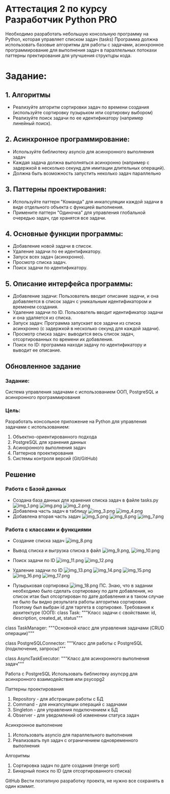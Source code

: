 # Аттестация 2 по курсу Разработчик Python PRO

Необходимо разработать небольшую консольную программу на Python, которая управляет списком задач (tasks)
Программа должна использовать базовые алгоритмы для работы с задачами, асинхронное программирование для выполнения задач в параллельных потокахи паттерны пректирования для улучшения структцры кода.

# Задание:
## 1. Алгоритмы
- Реализуйте алгоритм сортировки задач по времени создания (используйте сортировку пузырьком или сортировку выбором)
- Реализуйте поиск задачи по ее идентификатору (например линейный поиск).

## 2. Асинхронное программирование:
- Используйте библиотеку asyncio для асинхронного выполнения задач
- Каждая задача должна выполняться асинхронно (например с задержкой в несколько секунд для имитации длительных операций).
- Должна быть возможность запустить неколько задач параллельно

## 3. Паттерны проектирования:
- Используйте паттерн "Команда" для инкапсуляции каждой задачи в виде отдельного объекта с функцией выполнения.
- Примените паттерн "Одиночка" для управления глобальной очередью задач, где хранятся все задачи.

## 4. Основные функции программы:
- Добавление новой задачи в список.
- Удаление задачи по ее идентификатору.
- Запуск всех задач (асинхронно).
- Просмотр списка задач.
- Поиск задачи по идентификатору.

## 5. Описание интерфейса программы:
- Добавление задачи: Пользователь вводит описание задачи, и она добавляется в список задач с уникальным идентификатором и временем создания.
- Удаление задачи по ID. Пользователь вводит идентификатор задачи и она удаляется из списка.
- Запуск задач: Программа запускает все задачи из списка асинхронно (с задержкой в несколько секунд для каждой задачи).
- Просмотр списка задач: выводится весь список задач, отсортированных по времени их добавления.
- Поиск по ID: программа находи задачу по идентификатору и выводит ее описание.

## Обновленное задание
### Задание: 
Система управления задачами с использованием ООП, PostgreSQL и асинхронного программирования
### Цель: 
Разработать консольное приложение на Python для управления задачами с использованием:

1. Объектно-ориентированного подхода
2. PostgreSQL для хранения данных
3. Асинхронного выполнения задач
4. Паттернов проектирования
5. Системы контроля версий (Git/GitHub)

## Решение
### Работа с Базой данных
- Создана база данных для хранения списка задач в файле tasks.py
![img_1.png](img_1.png)
![img.png](img.png)
![img_2.png](img_2.png)
- Добавлена часть задач в таблицу
![img_3.png](img_3.png)
![img_4.png](img_4.png)
- Добавлена вторая часть задач
![img_5.png](img_5.png)
![img_6.png](img_6.png)
![img_7.png](img_7.png)

### Работа с классами и функциями
- Создание списка задач
![img_8.png](img_8.png)
- Вывод списка и выгрузка списка в файл 
![img_9.png](img_9.png), 
![img_10.png](img_10.png)
- Поиск задачи по ID
![img_11.png](img_11.png)
![img_12.png](img_12.png)

- Удаление задачи по ID
![img_13.png](img_13.png)
![img_14.png](img_14.png)
![img_15.png](img_15.png)
![img_16.png](img_16.png)
![img_17.png](img_17.png)
- Пузырьковая сортировка
![img_18.png](img_18.png)
ПС. Знаю, что в задании необходимо было сделать сортироваку по дате добавления, но список итак был отсортирован по дате добавления и в таком случае не было бы видно результата работы алгоритма сортировки. Поэтому был выбран id для таргета в сортировке.
Требования к архитектуре (ООП):
class Task:
    """Класс задачи с свойствами: id, description, created_at, status"""
    
class TaskManager:
    """Основной класс для управления задачами (CRUD операции)"""
    
class PostgreSQLConnector:
    """Класс для работы с PostgreSQL (подключение, запросы)"""
    
class AsyncTaskExecutor:
    """Класс для асинхронного выполнения задач"""


Работа с PostgreSQL
Использовать библиотеку asyncpg для асинхронного взаимодействия или psycopg2

Паттерны проектирования
1. Repository - для абстракции работы с БД
2. Command - для инкапсуляции операций с задачами
3. Singleton - для управления подключением к БД
4. Observer - для уведомлений об изменении статуса задач

Асинхронное выполнение
1. Использовать asyncio для параллельного выполнения
2. Реализовать пул задач с ограничением одновременного выполнения

Алгоритмы
1. Сортировка задач по дате создания (merge sort)
2. Бинарный поиск по ID (для отсортированного списка)

GitHub
Вести поэтапную разработку проекта, не нужно все сохранять в один коммит.



